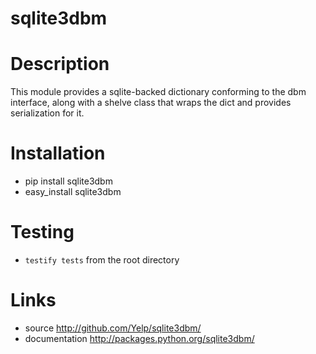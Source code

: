 sqlite3dbm
==========

Description
===========
This module provides a sqlite-backed dictionary conforming to the dbm
interface, along with a shelve class that wraps the dict and provides
serialization for it.

Installation
============
* pip install sqlite3dbm
* easy_install sqlite3dbm

Testing
=======
* `testify tests` from the root directory

Links
=====
* source <http://github.com/Yelp/sqlite3dbm/>
* documentation <http://packages.python.org/sqlite3dbm/>

